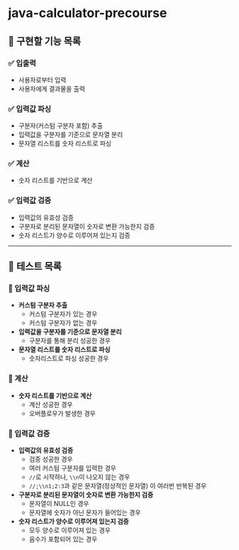 # java-calculator-precourse

## 🎯 구현할 기능 목록

### ✅ 입출력

- 사용자로부터 입력
- 사용자에게 결과물을 출력

### ✅ 입력값 파싱

- 구분자(커스텀 구분자 포함) 추출
- 입력값을 구분자를 기준으로 문자열 분리
- 문자열 리스트를 숫자 리스트로 파싱

### ✅ 계산

- 숫자 리스트를 기반으로 계산

### ✅ 입력값 검증

- 입력값의 유효성 검증
- 구분자로 분리된 문자열이 숫자로 변환 가능한지 검증
- 숫자 리스트가 양수로 이루어져 있는지 검증

---

## 🚨 테스트 목록

### 🔎 입력값 파싱

- **커스텀 구분자 추출**
    - 커스텀 구분자가 있는 경우
    - 커스텀 구분자가 없는 경우
- **입력값을 구분자를 기준으로 문자열 분리**
    - 구분자를 통해 분리 성공한 경우
- **문자열 리스트를 숫자 리스트로 파싱**
    - 숫자리스트로 파싱 성공한 경우

### 🔎 계산

- **숫자 리스트를 기반으로 계산**
    - 계산 성공한 경우
    - 오버플로우가 발생한 경우

### 🔎 입력값 검증

- **입력값의 유효성 검증**
    - 검증 성공한 경우
    - 여러 커스텀 구분자를 입력한 경우
    - `//`로 시작하나, `\\n`이 나오지 않는 경우
    - `//;\\n1;2:3`과 같은 문자열(정상적인 문자열) 이 여러번 반복된 경우
- **구분자로 분리된 문자열이 숫자로 변환 가능한지 검증**
    - 문자열이 NULL인 경우
    - 문자열에 숫자가 아닌 문자가 들어있는 경우
- **숫자 리스트가 양수로 이루어져 있는지 검증**
    - 모두 양수로 이루어져 있는 경우
    - 음수가 포함되어 있는 경우